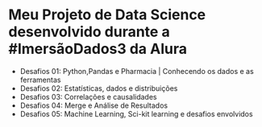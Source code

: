 # Meu Projeto de Data Science desenvolvido durante a #ImersãoDados3 da Alura

* Desafios 01: Python,Pandas e Pharmacia | Conhecendo os dados e as ferramentas
* Desafios 02: Estatísticas, dados e distribuições
* Desafios 03: Correlações e causalidades
* Desafios 04: Merge e Análise de Resultados
* Desafios 05: Machine Learning, Sci-kit learning e desafios envolvidos

